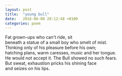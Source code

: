 ```yaml
---
layout: post
title:  "young bull"
date:   2016-06-08 20:12:48 +0100
categories: poem
---
```


Fat grown-ups who can't ride, sit  
beneath a statue of a small boy who smelt of mist.  
Thinking only of his pleasure before his own;  
hatching plans, warm caresses, music and her tongue.  
He would not accept it. The Bull showed no such fears.  
But sweat, exhaustion pricks his shining face  
and seizes on his lips.
